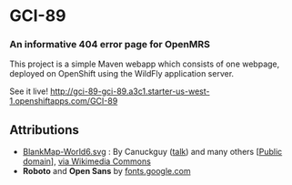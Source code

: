 # GCI-89
### An informative 404 error page for OpenMRS

This project is a simple Maven webapp which consists of one webpage, deployed on OpenShift using the WildFly application server.

See it live! http://gci-89-gci-89.a3c1.starter-us-west-1.openshiftapps.com/GCI-89

## Attributions

- [BlankMap-World6.svg](https://commons.wikimedia.org/wiki/File%3ABlankMap-World6.svg) : By Canuckguy ([talk](https://en.wikipedia.org/wiki/en:User_talk:Canuckguy)) and many others [[Public domain](https://commons.wikimedia.org/wiki/File:BlankMap-World6.svg)], [via Wikimedia Commons](https://commons.wikimedia.org/wiki/File%3ABlankMap-World6.svg)
- **Roboto** and **Open Sans** by [fonts.google.com](fonts.google.com)
